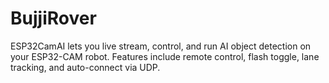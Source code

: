 # BujjiRover
ESP32CamAI lets you live stream, control, and run AI object detection on your ESP32-CAM robot. Features include remote control, flash toggle, lane tracking, and auto-connect via UDP.
